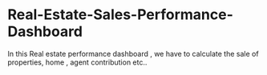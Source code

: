 # Real-Estate-Sales-Performance-Dashboard
In this Real estate performance dashboard  , we have to calculate the sale of properties, home , agent contribution etc.. 
